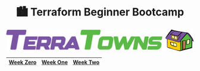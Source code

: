 <div align="center">

# 🏙️ Terraform Beginner Bootcamp

![Week 2 Minimal Architecture](assets/2.7.1/terratowns.png)

|[Week Zero](journal/week0.md) |[Week One](journal/week1.md)|[Week Two](journal/week2.md)|
|---|---|---|

</div>
